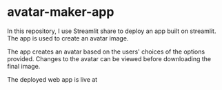 # avatar-maker-app

In this repository, I use Streamlit share to deploy an app built on streamlit. The app is used to create an avatar image.

The app creates an avatar based on the users' choices of the options provided. Changes to the avatar can be viewed before downloading the final image.

The deployed web app is live at 
